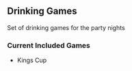 ## Drinking Games 
Set of drinking games for the party nights
### Current Included Games
- Kings Cup